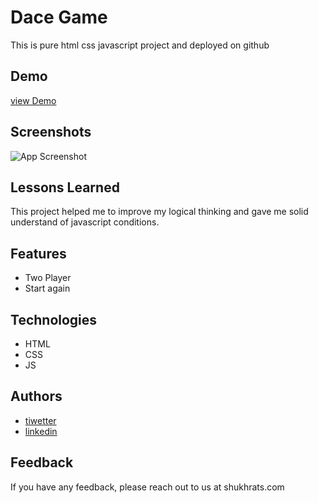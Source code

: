 
# Dace Game

This is pure html css javascript project and deployed on github


## Demo

[view Demo](https://shukhratmamadaliev9797.github.io/dice_game-app/)

  
## Screenshots

![App Screenshot](https://www.shukhrats.com/images/projects/large/dice_game.JPG)

  
## Lessons Learned

This project helped me to improve my logical thinking and gave me solid understand of javascript conditions.
## Features

- Two Player
- Start again
## Technologies

- HTML
- CSS
- JS
## Authors

- [tiwetter](https://twitter.com/Shukhrat0969)
- [linkedin](https://www.linkedin.com/in/shukhrat-mamadaliev-b5423019a/)

  
## Feedback

If you have any feedback, please reach out to us at shukhrats.com

  
